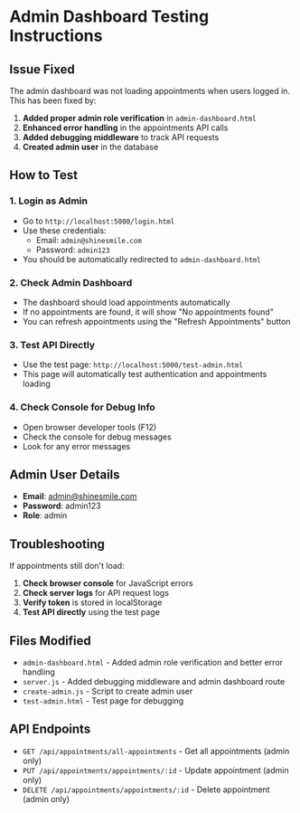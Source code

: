 # Admin Dashboard Testing Instructions

## Issue Fixed
The admin dashboard was not loading appointments when users logged in. This has been fixed by:

1. **Added proper admin role verification** in `admin-dashboard.html`
2. **Enhanced error handling** in the appointments API calls
3. **Added debugging middleware** to track API requests
4. **Created admin user** in the database

## How to Test

### 1. Login as Admin
- Go to `http://localhost:5000/login.html`
- Use these credentials:
  - Email: `admin@shinesmile.com`
  - Password: `admin123`
- You should be automatically redirected to `admin-dashboard.html`

### 2. Check Admin Dashboard
- The dashboard should load appointments automatically
- If no appointments are found, it will show "No appointments found"
- You can refresh appointments using the "Refresh Appointments" button

### 3. Test API Directly
- Use the test page: `http://localhost:5000/test-admin.html`
- This page will automatically test authentication and appointments loading

### 4. Check Console for Debug Info
- Open browser developer tools (F12)
- Check the console for debug messages
- Look for any error messages

## Admin User Details
- **Email**: admin@shinesmile.com
- **Password**: admin123
- **Role**: admin

## Troubleshooting
If appointments still don't load:

1. **Check browser console** for JavaScript errors
2. **Check server logs** for API request logs
3. **Verify token** is stored in localStorage
4. **Test API directly** using the test page

## Files Modified
- `admin-dashboard.html` - Added admin role verification and better error handling
- `server.js` - Added debugging middleware and admin dashboard route
- `create-admin.js` - Script to create admin user
- `test-admin.html` - Test page for debugging

## API Endpoints
- `GET /api/appointments/all-appointments` - Get all appointments (admin only)
- `PUT /api/appointments/appointments/:id` - Update appointment (admin only)
- `DELETE /api/appointments/appointments/:id` - Delete appointment (admin only) 